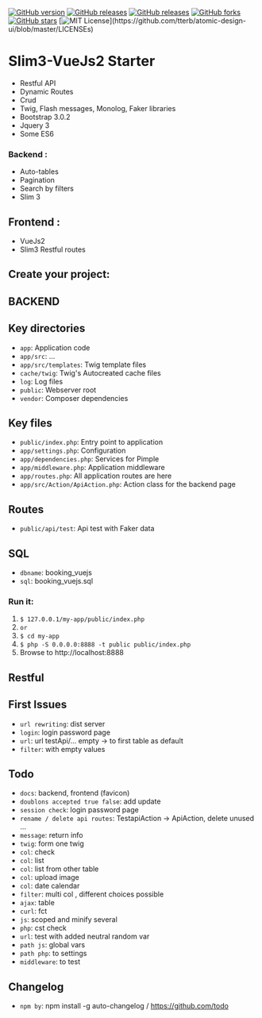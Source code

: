 [![GitHub version](https://img.shields.io/badge/version-build-green)](version-build-green)
[![GitHub releases](https://img.shields.io/badge/release-v0.5.1-blue)](https://img.shields.io/badge/release-v0.5.1-blue)
[![GitHub releases](https://img.shields.io/badge/issues-9-green)](https://img.shields.io/badge/issues-9-green)
[![GitHub forks](https://img.shields.io/github/forks/vincseize/_PAGINATION)](https://github.com/vincseize/_PAGINATION/network)
[![GitHub stars](https://img.shields.io/github/stars/vincseize/_PAGINATION)](https://github.com/vincseize/_PAGINATION/stargazers)
[![MIT License](https://img.shields.io/apm/l/atomic-design-ui.svg?)](https://github.com/tterb/atomic-design-ui/blob/master/LICENSEs)
<!-- [![GitHub issues](https://img.shields.io/github/issues/vincseize/_PAGINATION)](https://github.com/vincseize/_PAGINATION/issues) -->

# Slim3-VueJs2 Starter 

- Restful API
- Dynamic Routes
- Crud
- Twig, Flash messages, Monolog, Faker libraries
- Bootstrap 3.0.2
- Jquery 3
- Some ES6 

### Backend : 

- Auto-tables
- Pagination
- Search by filters
- Slim 3

## Frontend : 

- VueJs2
- Slim3 Restful routes

## Create your project:

<!-- $ composer create-project --no-interaction --stability=dev akrabat/slim3-skeleton my-app

composer dump-autoload

https://getcomposer.org/doc/04-schema.md#psr-4 -->

## BACKEND

## Key directories

* `app`: Application code
* `app/src`: ...
* `app/src/templates`: Twig template files
* `cache/twig`: Twig's Autocreated cache files
* `log`: Log files
* `public`: Webserver root
* `vendor`: Composer dependencies

## Key files

* `public/index.php`: Entry point to application
* `app/settings.php`: Configuration
* `app/dependencies.php`: Services for Pimple
* `app/middleware.php`: Application middleware
* `app/routes.php`: All application routes are here
* `app/src/Action/ApiAction.php`: Action class for the backend page
<!-- * `app/templates/home.twig`: Twig template file for the home page -->

## Routes

* `public/api/test`: Api test with Faker data

## SQL

* `dbname`: booking_vuejs
* `sql`: booking_vuejs.sql

### Run it:

1. `$ 127.0.0.1/my-app/public/index.php`
2. `or`
3. `$ cd my-app`
4. `$ php -S 0.0.0.0:8888 -t public public/index.php`
5. Browse to http://localhost:8888

## Restful
<!-- update
http://127.0.0.1/_SLIM3VUEJS_STARTER/backend/public/api/clients/update/984/toto -->

## First Issues

* `url rewriting`: dist server
* `login`: login password page
* `url`: url testApi/... empty -> to first table as default
* `filter`: with empty values

## Todo

* `docs`: backend, frontend (favicon)
* `doublons accepted true false`: add update
* `session check`: login password page
* `rename / delete api routes`: TestapiAction -> ApiAction, delete unused ...
* `message`: return info
* `twig`: form one twig
* `col`: check
* `col`: list 
* `col`: list from other table
* `col`: upload image
* `col`: date calendar
* `filter`: multi col , different choices possible
* `ajax`: table
* `curl`: fct
* `js`: scoped and minify several
* `php`: cst check
* `url`: test with added neutral random var
* `path js`: global vars
* `path php`: to settings
* `middleware`: to test

## Changelog

* `npm by`: npm install -g auto-changelog / https://github.com/todo

